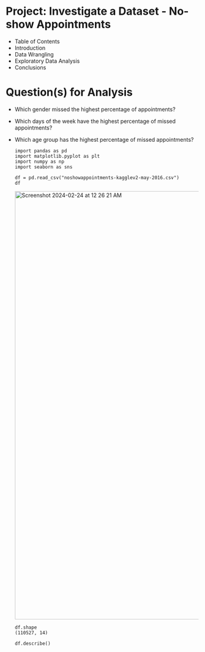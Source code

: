 # Project: Investigate a Dataset - No-show Appointments
* Table of Contents
* Introduction
* Data Wrangling
* Exploratory Data Analysis
* Conclusions

# Question(s) for Analysis
* Which gender missed the highest percentage of appointments?
* Which days of the week have the highest percentage of missed appointments?
* Which age group has the highest percentage of missed appointments?

  ```
  import pandas as pd
  import matplotlib.pyplot as plt
  import numpy as np
  import seaborn as sns
  ```

  ```
  df = pd.read_csv("noshowappointments-kagglev2-may-2016.csv")
  df
  ```

  <img width="1116" alt="Screenshot 2024-02-24 at 12 26 21 AM" src="https://github.com/barnascript/missed_appointments/assets/142545558/ea397654-29c1-4e60-b07e-baa87f0ac4a8">

  ```
  df.shape
  (110527, 14)
  ```

  ```
  df.describe()
  ```
